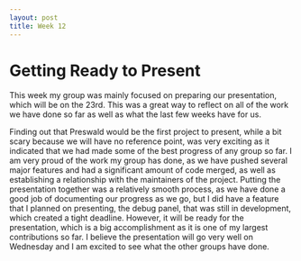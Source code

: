 ```yaml
---
layout: post
title: Week 12
---
```


# Getting Ready to Present
This week my group was mainly focused on preparing our presentation, which will be on the 23rd. This was a great way to reflect on all of the work we have done so far as well as what the last few weeks have for us.

<!--more-->

Finding out that Preswald would be the first project to present, while a bit scary because we will have no reference point, was very exciting as it indicated that we had made some of the best progress of any group so far. I am very proud of the work my group has done, as we have pushed several major features and had a significant amount of code merged, as well as establishing a relationship with the maintainers of the project. Putting the presentation together was a relatively smooth process, as we have done a good job of documenting our progress as we go, but I did have a feature that I planned on presenting, the debug panel, that was still in development, which created a tight deadline. However, it will be ready for the presentation, which is a big accomplishment as it is one of my largest contributions so far. I believe the presentation will go very well on Wednesday and I am excited to see what the other groups have done.
